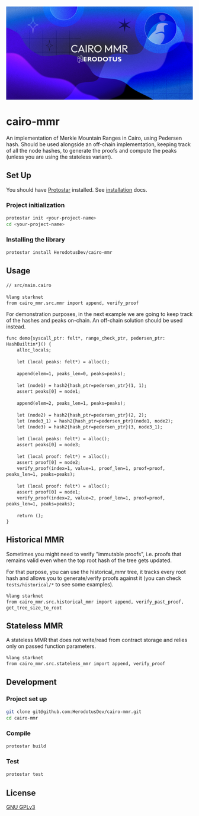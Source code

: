 ![](/banner.png)

# cairo-mmr

An implementation of Merkle Mountain Ranges in Cairo, using Pedersen hash. Should be used alongside an off-chain implementation, keeping track of all the node hashes, to generate the proofs and compute the peaks (unless you are using the stateless variant).

## Set Up

You should have [Protostar](https://docs.swmansion.com/protostar/) installed. See [installation](https://docs.swmansion.com/protostar/docs/tutorials/installation) docs.

### Project initialization

```bash
protostar init <your-project-name>
cd <your-project-name>
```

### Installing the library

```bash
protostar install HerodotusDev/cairo-mmr
```

## Usage

```cairo
// src/main.cairo

%lang starknet
from cairo_mmr.src.mmr import append, verify_proof
```

For demonstration purposes, in the next example we are going to keep track of the hashes and peaks on-chain. An off-chain solution should be used instead.

```cairo
func demo{syscall_ptr: felt*, range_check_ptr, pedersen_ptr: HashBuiltin*}() {
    alloc_locals;

    let (local peaks: felt*) = alloc();

    append(elem=1, peaks_len=0, peaks=peaks);

    let (node1) = hash2{hash_ptr=pedersen_ptr}(1, 1);
    assert peaks[0] = node1;

    append(elem=2, peaks_len=1, peaks=peaks);

    let (node2) = hash2{hash_ptr=pedersen_ptr}(2, 2);
    let (node3_1) = hash2{hash_ptr=pedersen_ptr}(node1, node2);
    let (node3) = hash2{hash_ptr=pedersen_ptr}(3, node3_1);

    let (local peaks: felt*) = alloc();
    assert peaks[0] = node3;

    let (local proof: felt*) = alloc();
    assert proof[0] = node2;
    verify_proof(index=1, value=1, proof_len=1, proof=proof, peaks_len=1, peaks=peaks);

    let (local proof: felt*) = alloc();
    assert proof[0] = node1;
    verify_proof(index=2, value=2, proof_len=1, proof=proof, peaks_len=1, peaks=peaks);

    return ();
}
```

## Historical MMR

Sometimes you might need to verify "immutable proofs", i.e. proofs that remains valid even when the top root hash of the tree gets updated.

For that purpose, you can use the historical_mmr tree, it tracks every root hash and allows you to generate/verify proofs against it (you can check `tests/historical/*` to see some examples).

```cairo
%lang starknet
from cairo_mmr.src.historical_mmr import append, verify_past_proof, get_tree_size_to_root
```

## Stateless MMR

A stateless MMR that does not write/read from contract storage and relies only on passed function parameters.

```cairo
%lang starknet
from cairo_mmr.src.stateless_mmr import append, verify_proof
```

## Development

### Project set up

```bash
git clone git@github.com:HerodotusDev/cairo-mmr.git
cd cairo-mmr
```

### Compile

```bash
protostar build
```

### Test

```bash
protostar test
```

## License

[GNU GPLv3](https://github.com/HerodotusDev/cairo-mmr/blob/main/LICENSE)
